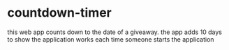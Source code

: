 # countdown-timer
this web app counts down to the date of a giveaway.
the app adds 10 days to show the application works each time someone starts the application
